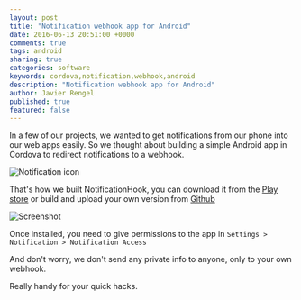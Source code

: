 ```yaml
---
layout: post
title: "Notification webhook app for Android"
date: 2016-06-13 20:51:00 +0000
comments: true
tags: android
sharing: true
categories: software
keywords: cordova,notification,webhook,android
description: "Notification webhook app for Android"
author: Javier Rengel
published: true
featured: false
---
```


In a few of our projects, we wanted to get notifications from our phone into our web apps easily. So we thought about building a simple Android app in Cordova to redirect notifications to a webhook.

![Notification icon](TODO)

<!--more-->
That's how we built NotificationHook, you can download it from the [Play store](TODO) or build and upload your own version from [Github](https://github.com/rephus/notification-webhook)

![Screenshot](TODO)

Once installed, you need to give permissions to the app in
`Settings > Notification > Notification Access`

And don't worry, we don't send any private info to anyone, only to your own webhook.

Really handy for your quick hacks.
